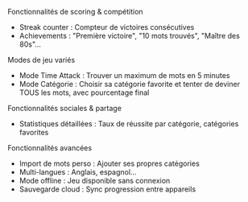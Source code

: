 Fonctionnalités de scoring & compétition

- Streak counter : Compteur de victoires consécutives
- Achievements : "Première victoire", "10 mots trouvés", "Maître des
  80s"...

Modes de jeu variés

- Mode Time Attack : Trouver un maximum de mots en 5 minutes
- Mode Catégorie : Choisir sa catégorie favorite et tenter de deviner TOUS les mots, avec pourcentage final

Fonctionnalités sociales & partage

- Statistiques détaillées : Taux de réussite par catégorie, catégories favorites

Fonctionnalités avancées

- Import de mots perso : Ajouter ses propres catégories
- Multi-langues : Anglais, espagnol...
- Mode offline : Jeu disponible sans connexion
- Sauvegarde cloud : Sync progression entre appareils